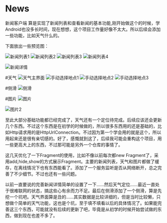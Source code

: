 # News
新闻客户端
算是实现了新闻列表和查看新闻的基本功能,刚开始做这个的时候，学Android也没多长时间，现在想想，这个项目工作量好像不太大。所以后续会添加一些功能，比如天气什么的。


下面放出一些预览图：

![新闻列表1](http://a2.qpic.cn/psb?/V13Qafg91qhjK9/svmj8sKGv6ZyjJ.gIb7Cy4vPUCYC0YbsZDmMgVCUAQs!/m/dA0BAAAAAAAA&ek=1&kp=1&pt=0&bo=7gI3BQAAAAAFAP0!&sce=60-3-3&rf=0-0)
![新闻列表2](http://a4.qpic.cn/psb?/V13Qafg91qhjK9/NeQRtuiA..fb1x*gfDgJJCfHfyVlXRhxuDWbry0asCo!/m/dAsBAAAAAAAA&ek=1&kp=1&pt=0&bo=7gI3BQAAAAAFAP0!&sce=60-3-3&rf=0-0)
![新闻列表3](http://a2.qpic.cn/psb?/V13Qafg91qhjK9/rcvjXKnfpFDJ.TEXSkSIBWr7s5XenpmMkR29*MQGuv8!/m/dA0BAAAAAAAA&ek=1&kp=1&pt=0&bo=7gI3BQAAAAAFAP0!&sce=60-3-3&rf=0-0)
![新闻列表4](http://a1.qpic.cn/psb?/V13Qafg91qhjK9/cjZjpY5SsAxq5ZrBwpYGeeeDvAP*SP*VAFCN.4CO3ts!/m/dAwBAAAAAAAA&ek=1&kp=1&pt=0&bo=7gI3BQAAAAAFAP0!&sce=60-3-3&rf=0-0)

![新闻详情](http://a2.qpic.cn/psb?/V13Qafg91qhjK9/bYnaWQMXpCD2*mVFaEywfLVIRUM1sv4XY4Ho.iEui5A!/m/dA0BAAAAAAAA&ek=1&kp=1&pt=0&bo=7gI3BQAAAAAFAP0!&sce=60-3-3&rf=0-0)

#天气
![天气主界面](http://a3.qpic.cn/psb?/V13Qafg91qhjK9/*Hu2pYkzLY4OiI3aXsmCbtUjOjHZOfUQBtNoCvGa2.E!/m/dHIBAAAAAAAA&ek=1&kp=1&pt=0&bo=7gI3BQAAAAAFAP0!&sce=60-3-3&rf=0-0)
![手动选择地点1](http://a2.qpic.cn/psb?/V13Qafg91qhjK9/4usveALVGq6ltNrrETekB4p*aLpbDnN15xjMimEm92A!/m/dOUAAAAAAAAA&ek=1&kp=1&pt=0&bo=7gI3BQAAAAAFAP0!&sce=60-3-3&rf=0-0)
![手动选择地点2](http://a2.qpic.cn/psb?/V13Qafg91qhjK9/bHJRhWSuw9eZHz8kky*gOSI.oubrGk0xzQKCp5xx07U!/m/dI0BAAAAAAAA&ek=1&kp=1&pt=0&bo=7gI3BQAAAAAFAP0!&sce=60-3-3&rf=0-0)
![手动选择地点3](http://a2.qpic.cn/psb?/V13Qafg91qhjK9/tffJPh8JKsuu4lUcOEa*wcHrn*5b8Iqjr1jdlQ9HhHg!/m/dOUAAAAAAAAA&ek=1&kp=1&pt=0&bo=7gI3BQAAAAAFAP0!&sce=60-3-3&rf=0-0)

#侧滑
![侧滑](http://a4.qpic.cn/psb?/V13Qafg91qhjK9/ImBe5ICaw0oOUhFnxEm.GwRR0W1SQ1WDHYVHBCREyMM!/c/dAMBAAAAAAAA&ek=1&kp=1&pt=0&bo=gAJyBDgEgAcFCGQ!&sce=0-12-12&rf=0-18)

#图片
![图片](http://a2.qpic.cn/psb?/V13Qafg91qhjK9/arRqhJRSgwP55TQZPA8A4vFD28qS2hnvVCjPOv8l2R4!/c/dHEBAAAAAAAA&ek=1&kp=1&pt=0&bo=7gI3BQAAAAAFAP0!&sce=60-2-2&rf=0-0)

![图片2](http://a2.qpic.cn/psb?/V13Qafg91qhjK9/xyhtwuVkNja86sz0HBSnzH3UFvUgqVjuKIDJ.26kwRc!/c/dHEBAAAAAAAA&ek=1&kp=1&pt=0&bo=7gI3BQAAAAAFAP0!&sce=60-2-2&rf=0-0)

至此大部分基础功能都已经完成了，天气还有一个定位待完成。后续应该还会更新几个东西。不过这个东西是在初学的时候做的，所以很多东西用的还是基础的，比如Http请求用的是HttpUrlConnection。不过因为第一个学会用的就是这个，所以用起来还是很有亲切感的。好了，感慨就到这了，后续我可能会重构这个项目，用一些更高大上的东西，不过那可能是另外一个仓库的事情了。

这几天优化了一下Fragment的使用，比如不像以前每次都new Fragment了，采用add,hide,show的方式展示Fragment。主要的新闻列表，天气和图片都做了缓存，在离线情况下也有东西能看了。添加了一个服务监听是否从网络断开，总之完善了不少细节。不过也还有一些问题。

以前一直要说的完善新闻详情简单的设置了一下……然后天气定位……最近一直处于很难联网的状态，搞这些心有余而力不足。最后在侧滑添加了一个侧滑，算是先挖一个坑吧。天气界面算是丑的……其实数据是比较详细的，但是当时比较懒，只想做个简单的天气功能，这也是个坑，至于填不填看以后的具体情况了。如果能完善这三个东西，可能就没有后续的更新了吧，毕竟是从初学的时候开始尝试做的东西，做到现在也差不多了。
